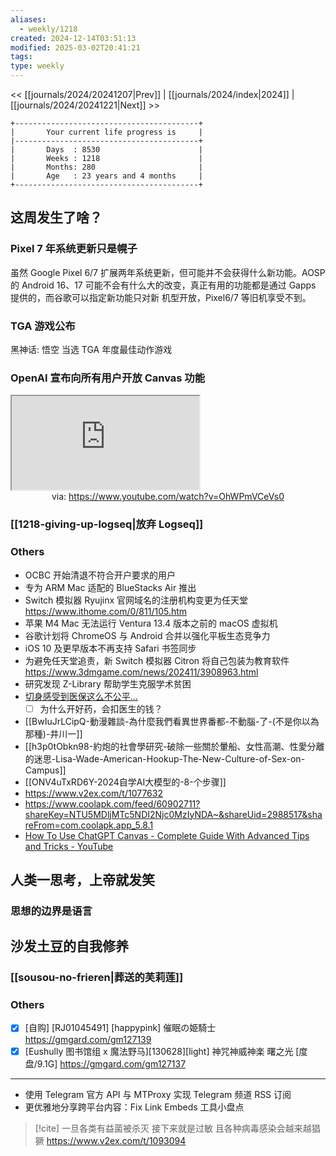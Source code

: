 ```yaml
---
aliases:
  - weekly/1218
created: 2024-12-14T03:51:13
modified: 2025-03-02T20:41:21
tags: 
type: weekly
---
```


<< [[journals/2024/20241207|Prev]] | [[journals/2024/index|2024]] | [[journals/2024/20241221|Next]] >>

```shell
+-----------------------------------------+
|       Your current life progress is     |
|-----------------------------------------+
|       Days  : 8530                      |
|       Weeks : 1218                      |
|       Months: 280                       |
|       Age   : 23 years and 4 months     |
+-----------------------------------------+
```

## 这周发生了啥？

### Pixel 7 年系统更新只是幌子

虽然 Google Pixel 6/7 扩展两年系统更新，但可能并不会获得什么新功能。AOSP 的 Android 16、17 可能不会有什么大的改变，真正有用的功能都是通过 Gapps 提供的，而谷歌可以指定新功能只对新 机型开放，Pixel6/7 等旧机享受不到。

### TGA 游戏公布

黑神话: 悟空 当选 TGA 年度最佳动作游戏

### OpenAI 宣布向所有用户开放 Canvas 功能
<iframe src="https://www.youtube.com/embed/OhWPmVCeVs0" allow="accelerometer; autoplay; clipboard-write; encrypted-media; gyroscope; picture-in-picture; web-share" referrerpolicy="strict-origin-when-cross-origin" allowfullscreen></iframe>
<center>via: <a href='https://www.youtube.com/watch?v=OhWPmVCeVs0' target='_blank' class='external-link'>https://www.youtube.com/watch?v=OhWPmVCeVs0</a></center>

### [[1218-giving-up-logseq|放弃 Logseq]]
### Others

- OCBC 开始清退不符合开户要求的用户
- 专为 ARM Mac 适配的 BlueStacks Air 推出
- Switch 模拟器 Ryujinx 官网域名的注册机构变更为任天堂 https://www.ithome.com/0/811/105.htm
- 苹果 M4 Mac 无法运行 Ventura 13.4 版本之前的 macOS 虚拟机
- 谷歌计划将 ChromeOS 与 Android 合并以强化平板生态竞争力
- iOS 10 及更早版本不再支持 Safari 书签同步
- 为避免任天堂追责，新 Switch 模拟器 Citron 将自己包装为教育软件
  https://www.3dmgame.com/news/202411/3908963.html
- 研究发现 Z-Library 帮助学生克服学术贫困
- [切身感受到医保这么不公平...](https://www.v2ex.com/t/1090550#reply58)
    - [ ] 为什么开好药，会扣医生的钱？ 
- [[BwIuJrLCipQ-動漫雜談-為什麼我們看異世界番都-不動腦-了-(不是你以為那種)-井川一]]
- [[h3p0tObkn98-約炮的社會學研究-破除一些關於暈船、女性高潮、性愛分離的迷思-Lisa-Wade-American-Hookup-The-New-Culture-of-Sex-on-Campus]]
- [[ONV4uTxRD6Y-2024自学AI大模型的-8-个步骤]]
- https://www.v2ex.com/t/1077632
- https://www.coolapk.com/feed/60902711?shareKey=NTU5MDljMTc5NDI2Njc0MzIyNDA~&shareUid=2988517&shareFrom=com.coolapk.app_5.8.1
- [How To Use ChatGPT Canvas - Complete Guide With Advanced Tips and Tricks - YouTube](https://www.youtube.com/watch?v=)



## 人类一思考，上帝就发笑

### 思想的边界是语言
 

## 沙发土豆的自我修养

### [[sousou-no-frieren|葬送的芙莉莲]]

### Others

- [x] [自购] [RJ01045491] [happypink] 催眠の姫騎士 https://gmgard.com/gm127139
- [x] [Eushully 图书馆组 x 魔法野马]\[130628]\[light] 神咒神威神楽 曙之光 [度盘/9.1G] https://gmgard.com/gm127137

----

- 使用 Telegram 官方 API 与 MTProxy 实现 Telegram 频道 RSS 订阅
- 更优雅地分享跨平台内容：Fix Link Embeds 工具小盘点

> [!cite]
> 一旦各类有益菌被杀灭 接下来就是过敏 且各种病毒感染会越来越猖獗
> https://www.v2ex.com/t/1093094
